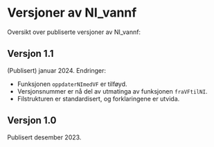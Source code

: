 # Versjoner av NI_vannf

Oversikt over publiserte versjoner av NI_vannf:


## Versjon 1.1
(Publisert) januar 2024. Endringer:

- Funksjonen `oppdaterNImedVF` er tilføyd.
- Versjonsnummer er nå del av utmatinga av funksjonen `fraVFtilNI`.
- Filstrukturen er standardisert, og forklaringene er utvida.


## Versjon 1.0
Publisert desember 2023.
